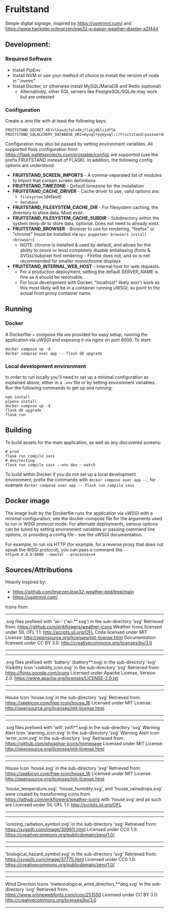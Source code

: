 # Fruitstand

Simple digital signage, inspired by https://usetrmnl.com/ and https://www.hackster.io/lmarzen/esp32-e-paper-weather-display-a2f444

## Development:

### Required Software

* Install PipEnv
* Install NVM or use your method of choice to install the version of node in ".nvmrc"
* Install Docker, or otherwise install MySQL/MariaDB and Redis (optional)
    * Alternatively, other SQL servers like PostgreSQL/SQLite may work but are untested

### Configuration

Create a .env file with at least the following keys:

    FRUITSTAND_SECRET_KEY=lkasdjfalsdkjflskjdklsjdflk
    FRUITSTAND_SQLALCHEMY_DATABASE_URI=mysql+pymysql://fruitstand:password@localhost:3306/fruitstand

Configuration may also be passed by setting environment variables.  All supported flask configuration from https://flask.palletsprojects.com/en/stable/config/ are supported (use the prefix FRUITSTAND instead of FLASK).  In addition, the following config options are understood:

* **FRUITSTAND_SCREEN_IMPORTS** - A comma-separated list of modules to import that contain screen definitions
* **FRUITSTAND_TIMEZONE** - Default timezone for the installation
* **FRUITSTAND_CACHE_DRIVER** - Cache driver to use, valid options are:
    * `filesystem` (default)
    * `database`
* **FRUITSTAND_FILESYSTEM_CACHE_DIR** - For filesystem caching, the directory to store data. Must exist.
* **FRUITSTAND_FILESYSTEM_CACHE_SUBDIR** - Subdirectory within the system temp dir to store data, optional.  Does not need to already exist.
* **FRUITSTAND_BROWSER** - Browser to use for rendering, "firefox" or "chrome" (must be installed via `npx puppeteer browsers install <browser>`)
  * NOTE: chrome is installed & used by default, and allows for the ability to (more or less) completely disable antialiasing (fonts & SVGs)/subpixel font rendering - Firefox does not, and so is not recommended for smaller monochrome displays
* **FRUITSTAND_INTERNAL_WEB_HOST** - Internal host for web requests.
  * For a production deployment, setting the default SERVER_NAME is fine as it should be resolvable.
  * For local development with Docker, "localhost" likely won't work as this most likely will be in a container running uWSGI, so point to the actual front proxy container name.

## Running

### Docker

A Dockerfile + compose file are provided for easy setup, running the application via uWSGI and exposing it via nginx on port 8000.  To start:

    docker compose up -d
    docker compose exec app -- flask db upgrade

### Local development environment

In order to run locally you'll need to set up a minimal configuration as explained above, either in a `.env` file or by setting environment variables.  Run the following commands to get up and running:

    npm install
    pipenv install
    docker compose up -d
    flask db upgrade
    flask run

## Building

To build assets for the main application, as well as any discovered screens:

    # prod
    flask run compile sass
    # dev/testing
    flask run compile sass --env dev --watch

To build within Docker if you do not set up a local development environment, prefix the commands with `docker compose exec app --`, for example `docker compose exec app -- flask run compile sass`

## Docker image

The image built by the Dockerfile runs the application via uWSGI with a minimal configuration; see the docker-compose file for the arguments used to run in WSGI protocol mode.  For alternate deployments, various options can be tuned by setting environment variables or passing command line options, or providing a config file - see the uWSGI documentation.

For example, to run via HTTP (for example, for a reverse proxy that does not speak the WSGI protocol), you can pass a command like `--http=0.0.0.0:8080 --master --processes=4`

## Sources/Attributions

Heavily inspired by:

* https://github.com/lmarzen/esp32-weather-epd/tree/main
* https://usetrmnl.com/

Icons from:

********************************************************************************
.svg files prefixed with 'wi-' ('wi-**.svg') in the sub-directory 'svg'
  Retrieved from: https://github.com/erikflowers/weather-icons
  Weather Icons licensed under SIL OFL 1.1: http://scripts.sil.org/OFL
  Code licensed under MIT License: http://opensource.org/licenses/mit-license.html
  Documentation licensed under CC BY 3.0: http://creativecommons.org/licenses/by/3.0
********************************************************************************

********************************************************************************
.svg files prefixed with 'battery' (battery**.svg) in the sub-directory 'svg'
Visibility Icon 'visibility_icon.svg' in the sub-directory 'svg'
  Retrieved from: https://fonts.google.com/icons
  Licensed under Apache License, Version 2.0: https://www.apache.org/licenses/LICENSE-2.0.txt
********************************************************************************

********************************************************************************
House Icon 'house.svg' in the sub-directory 'svg'
  Retrieved from: https://seekicon.com/free-icon/house_16
  Licensed under MIT License: http://opensource.org/licenses/mit-license.html
********************************************************************************

********************************************************************************
.svg files prefixed with 'wifi' (wifi**.svg) in the sub-directory 'svg'
Warning Alert Icon 'warning_icon.svg' in the sub-directory 'svg'
Warning Alert Icon 'error_icon.svg' in the sub-directory 'svg'
  Retrieved from: https://github.com/phosphor-icons/homepage
  Licensed under MIT License: http://opensource.org/licenses/mit-license.html
********************************************************************************

********************************************************************************
House Icon 'house.svg' in the sub-directory 'svg'
  Retrieved from: https://seekicon.com/free-icon/house_16
  Licensed under MIT License: http://opensource.org/licenses/mit-license.html

'house_temperature.svg', 'house_humidity.svg', and 'house_rainsdrops.svg' were
created by transforming icons from https://github.com/erikflowers/weather-icons
with 'house.svg' and as such are
  Licensed under SIL OFL 1.1: http://scripts.sil.org/OFL
********************************************************************************

********************************************************************************
'ionizing_radiation_symbol.svg' in the sub-directory 'svg'
  Retrieved from: https://svgsilh.com/image/309911.html
  Licensed under CC0 1.0: https://creativecommons.org/publicdomain/zero/1.0/
********************************************************************************

********************************************************************************
'biological_hazard_symbol.svg' in the sub-directory 'svg'
  Retrieved from: https://svgsilh.com/image/37775.html
  Licensed under CC0 1.0: https://creativecommons.org/publicdomain/zero/1.0/
********************************************************************************

********************************************************************************
Wind Direction Icons 'meteorological_wind_direction_**deg.svg' in the
sub-directory 'svg'
  Retrieved from: https://www.onlinewebfonts.com/icon/251550
  Licensed under CC BY 3.0: http://creativecommons.org/licenses/by/3.0
********************************************************************************